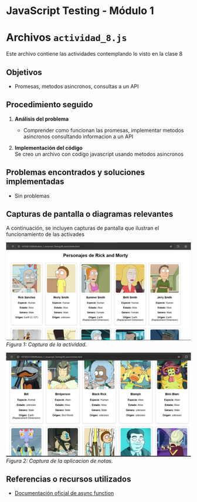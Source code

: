 # JavaScript Testing - Módulo 1


# Archivos `actividad_8.js`

Este archivo contiene las actividades contemplando lo visto en la clase 8

## Objetivos 

- Promesas, metodos asincronos, consultas a un API

## Procedimiento seguido

1. **Análisis del problema**  
   - Comprender como funcionan las promesas, implementar metodos asincronos consultando informacion a un API

2. **Implementación del código**  
    Se creo un archivo con codigo javascript usando metodos asincronos


## Problemas encontrados y soluciones implementadas

- Sin problemas

## Capturas de pantalla o diagramas relevantes

A continuación, se incluyen capturas de pantalla que ilustran el funcionamiento de las activades

![Salida de pruebas](Capturas/img.png)  
*Figura 1: Captura de la actividad.*

![Salida de pruebas](Capturas/img2.png)  
*Figura 2: Captura de la aplicacion de notas.*


## Referencias o recursos utilizados

- [Documentación oficial de async function](https://developer.mozilla.org/en-US/docs/Web/JavaScript/Reference/Statements/async_function)
